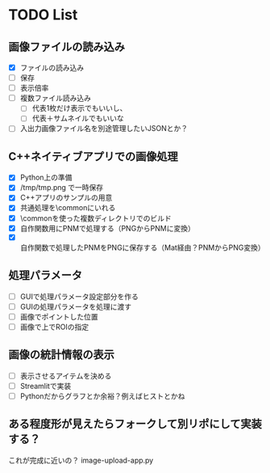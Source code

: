 # TODO List
## 画像ファイルの読み込み
  - [x] ファイルの読み込み
  - [ ] 保存
  - [ ] 表示倍率
  - [ ] 複数ファイル読み込み
    - [ ] 代表1枚だけ表示でもいいし、
    - [ ] 代表＋サムネイルでもいいな
  - [ ] 入出力画像ファイル名を別途管理したいJSONとか？

## C++ネイティブアプリでの画像処理
  - [x] Python上の準備
  - [x] /tmp/tmp.png で一時保存
  - [x] C++アプリのサンプルの用意
  - [x] 共通処理を\commonにいれる
  - [x] \commonを使った複数ディレクトリでのビルド
  - [x] 自作関数用にPNMで処理する（PNGからPNMに変換）
  - [x] 自作関数で処理したPNMをPNGに保存する（Mat経由？PNMからPNG変換）

## 処理パラメータ
- [ ] GUIで処理パラメータ設定部分を作る
- [ ] GUIの処理パラメータを処理に渡す
- [ ] 画像でポイントした位置
- [ ] 画像で上でROIの指定

## 画像の統計情報の表示
- [ ] 表示させるアイテムを決める
- [ ] Streamlitで実装
- [ ] Pythonだからグラフとか余裕？例えばヒストとかね

## ある程度形が見えたらフォークして別リポにして実装する？

これが完成に近いの？
image-upload-app.py